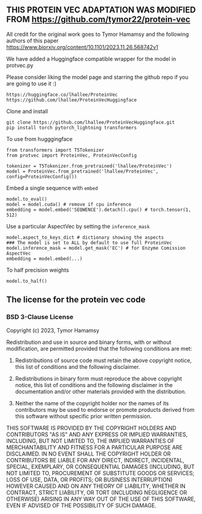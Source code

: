 ## THIS PROTEIN VEC ADAPTATION WAS MODIFIED FROM https://github.com/tymor22/protein-vec

All credit for the original work goes to Tymor Hamamsy and the following authors of this paper https://www.biorxiv.org/content/10.1101/2023.11.26.568742v1

We have added a Huggingface compatible wrapper for the model in protvec.py

Please consider liking the model page and starring the github repo if you are going to use it :)

```
https://huggingface.co/lhallee/ProteinVec
https://github.com/lhallee/ProteinVecHuggingface
```

Clone and install
```
git clone https://github.com/lhallee/ProteinVecHuggingface.git
pip install torch pytorch_lightning transformers
```

To use from hugggingface
```
from transformers import T5Tokenizer
from protvec import ProteinVec, ProteinVecConfig

tokenizer = T5Tokenizer.from_pretrained('lhallee/ProteinVec')
model = ProteinVec.from_pretrained('lhallee/ProteinVec', config=ProteinVecConfig())
```

Embed a single sequence with ```embed```
```
model.to_eval()
model = model.cuda() # remove if cpu inference
embedding = model.embed('SEQWENCE').detach().cpu() # torch.tensor(1, 512)
```

Use a particular AspectVec by setting the ```inference_mask```
```
model.aspect_to_keys_dict # dictionary showing the aspects
### The model is set to ALL by default to use full ProteinVec
model.inference_mask = model.get_mask('EC') # for Enzyme Comission AspectVec
embedding = model.embed(...)
```

To half precision weights
```
model.to_half()
```


## The license for the protein vec code

### BSD 3-Clause License

Copyright (c) 2023, Tymor Hamamsy

Redistribution and use in source and binary forms, with or without
modification, are permitted provided that the following conditions are met:

1. Redistributions of source code must retain the above copyright notice, this
   list of conditions and the following disclaimer.

2. Redistributions in binary form must reproduce the above copyright notice,
   this list of conditions and the following disclaimer in the documentation
   and/or other materials provided with the distribution.

3. Neither the name of the copyright holder nor the names of its
   contributors may be used to endorse or promote products derived from
   this software without specific prior written permission.

THIS SOFTWARE IS PROVIDED BY THE COPYRIGHT HOLDERS AND CONTRIBUTORS "AS IS"
AND ANY EXPRESS OR IMPLIED WARRANTIES, INCLUDING, BUT NOT LIMITED TO, THE
IMPLIED WARRANTIES OF MERCHANTABILITY AND FITNESS FOR A PARTICULAR PURPOSE ARE
DISCLAIMED. IN NO EVENT SHALL THE COPYRIGHT HOLDER OR CONTRIBUTORS BE LIABLE
FOR ANY DIRECT, INDIRECT, INCIDENTAL, SPECIAL, EXEMPLARY, OR CONSEQUENTIAL
DAMAGES (INCLUDING, BUT NOT LIMITED TO, PROCUREMENT OF SUBSTITUTE GOODS OR
SERVICES; LOSS OF USE, DATA, OR PROFITS; OR BUSINESS INTERRUPTION) HOWEVER
CAUSED AND ON ANY THEORY OF LIABILITY, WHETHER IN CONTRACT, STRICT LIABILITY,
OR TORT (INCLUDING NEGLIGENCE OR OTHERWISE) ARISING IN ANY WAY OUT OF THE USE
OF THIS SOFTWARE, EVEN IF ADVISED OF THE POSSIBILITY OF SUCH DAMAGE.
